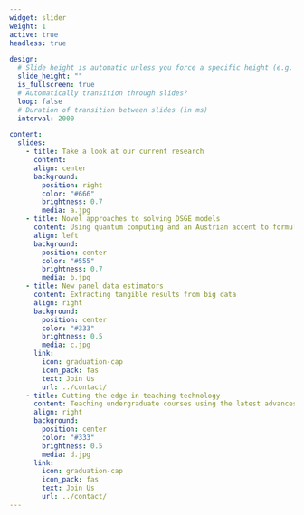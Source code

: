 ```yaml
---
widget: slider
weight: 1
active: true
headless: true

design:
  # Slide height is automatic unless you force a specific height (e.g. '400px')
  slide_height: ""
  is_fullscreen: true
  # Automatically transition through slides?
  loop: false
  # Duration of transition between slides (in ms)
  interval: 2000

content:
  slides:
    - title: Take a look at our current research
      content:
      align: center
      background:
        position: right
        color: "#666"
        brightness: 0.7
        media: a.jpg
    - title: Novel approaches to solving DSGE models
      content: Using quantum computing and an Austrian accent to formulate sophisticated models of the macroeconomy
      align: left
      background:
        position: center
        color: "#555"
        brightness: 0.7
        media: b.jpg
    - title: New panel data estimators
      content: Extracting tangible results from big data
      align: right
      background:
        position: center
        color: "#333"
        brightness: 0.5
        media: c.jpg
      link:
        icon: graduation-cap
        icon_pack: fas
        text: Join Us
        url: ../contact/
    - title: Cutting the edge in teaching technology
      content: Teaching undergraduate courses using the latest advances in web application methods
      align: right
      background:
        position: center
        color: "#333"
        brightness: 0.5
        media: d.jpg
      link:
        icon: graduation-cap
        icon_pack: fas
        text: Join Us
        url: ../contact/
---
```

